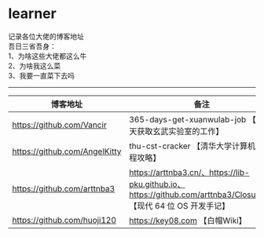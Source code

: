 # learner
记录各位大佬的博客地址<br>
吾日三省吾身：<br>
1、为啥这些大佬都这么牛<br>
2、为啥我这么菜<br>
3、我要一直菜下去吗<br>
***
|博客地址|备注|
|-|-|
|https://github.com/Vancir|365-days-get-xuanwulab-job 【365天获取玄武实验室的工作】|
|https://github.com/AngelKitty|thu-cst-cracker 【清华大学计算机系课程攻略】|
|https://github.com/arttnba3|https://arttnba3.cn/、https://lib-pku.github.io、https://github.com/arttnba3/ClosureOS 【现代 64 位 OS 开发手记】|
|https://github.com/huoji120|https://key08.com 【白帽Wiki】|
